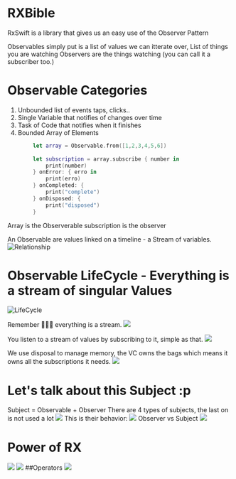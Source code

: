 # RXBible

RxSwift is a library that gives us an easy use of the Observer Pattern

Observables simply put is a list of values we can itterate over, List of things you are watching 
Observers are the things watching (you can call it a subscriber too.)


# Observable Categories

 1. Unbounded list of events taps, clicks..
 2. Single Variable that notifies of changes over time
 3. Task of Code that notifies when it finishes
 4. Bounded Array of Elements


```Swift
        let array = Observable.from([1,2,3,4,5,6])
        
        let subscription = array.subscribe { number in
            print(number)
        } onError: { erro in
            print(erro)
        } onCompleted: {
            print("complete")
        } onDisposed: {
            print("disposed")
        }
 ```
 Array is the Observerable subscription is the observer

 An Observable are values linked on a timeline - a Stream of variables.
 ![Relationship](images/stream.png "Relationship")

# Observable LifeCycle - Everything is a stream of singular Values
 ![LifeCycle](images/Lifecycle.png "LifeCycle")

 Remember 👨🏽‍🏫 everything is a stream.
 ![](images/stream2.png)

You listen to a stream of values by subscribing to it, simple as that.
![](images/listen.png)

We use disposal to manage memory, the VC owns the bags which means it owns all the subscriptions it needs.
![](images/disposal.png)

# Let's talk about this Subject :p
Subject = Observable + Observer
There are 4 types of subjects, the last on is not used a lot
![](images/subjectsTypes.png)
This is their behavior:
![](images/subjectsTypesBehavior.png)
Observer vs Subject
![](images/obersverSubject.png)

# Power of RX
![](images/rxPower.png)
![](images/rxPower2.png)
##Operators
![](images/rxPower3.png)
